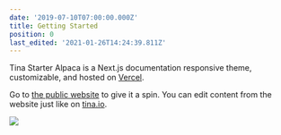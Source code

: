 ```yaml
---
date: '2019-07-10T07:00:00.000Z'
title: Getting Started
position: 0
last_edited: '2021-01-26T14:24:39.811Z'
---
```

Tina Starter Alpaca is a Next.js documentation responsive theme, customizable, and hosted on [Vercel](https://vercel.com).

Go to [the public website](https://tina-starter-alpaca.now.sh/ "https://tina-starter-alpaca.now.sh/") to give it a spin. You can edit content from the website just like on [tina.io](https://tina.io).

![](/images/notebook.jpg)